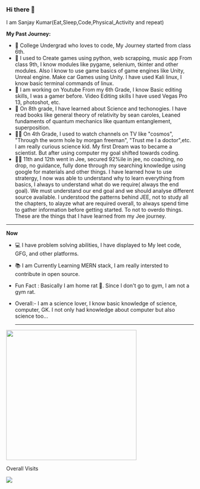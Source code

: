 ### Hi there 👋

I am Sanjay Kumar(Eat,Sleep,Code,Physical_Activity and repeat)

**My Past Journey:**
- 🚀 College Undergrad who loves to code, My Journey started from class 6th.
- 🐍 I used to Create games using python, web scrapping, music app From class 9th, I know modules like pygame, selenium, tkinter and other modules. Also I know to use game basics of game engines like Unity, Unreal engine. Make car Games using Unity. I have used Kali linux, I know basic terminal commands of linux.
- 🎇 I am working on Youtube From my 6th Grade, I know Basic editing skills, I was a gamer before. Video Editing skills I have used Vegas Pro 13, photoshot, etc.
- 📖 On 8th grade, I have learned about Science and techonogies. I have read books like general theory of relativity by sean caroles, Leaned fundaments of quantum mechanics like quantum entanglement, superposition.
- 🧑‍🏫 On 4th Grade, I used to watch channels on TV like "cosmos", "Through the worm hole by morgan freeman", "Trust me I a doctor",etc. I am really curious science kid. My first Dream was to became a scientist. But after using computer my goal shifted towards coding.
- 🙇🏻 11th and 12th went in Jee, secured 92%ile in jee, no coaching, no drop, no guidance, fully done through my searching knowledge using google for materials and other things. I have learned how to use stratergy, I now was able to understand why to learn everything from basics, I always to understand what do we require( always the end goal). We must understand our end goal and we should analyse different source available. I understood the patterns behind JEE, not to study all the chapters, to alayze what are required overall, to always spend time to gather information before getting started. To not to overdo things. These are the things that I have learned from my Jee journey.
  
---
**Now**
  
- 💻 I have problem solving abilities, I have displayed to My leet code, GFG, and other platforms.
- 📚 I am Currently Learning MERN stack, I am really intersted to contribute in open source.
- Fun Fact : Basically I am home rat 🐀. Since I don't go to gym, I am not a gym rat.
- Overall:- I am a science lover, I know basic knowledge of science, computer, GK. I not only had knowledge about computer but also science too...

  ---
<p>
  <img src="https://api.vaunt.dev/v1/github/entities/05sanjaykumar/achievements?format=svg&limit=3" width="350" />
</p>

Overall Visits

![](https://komarev.com/ghpvc/?username=05sanjaykumar)
